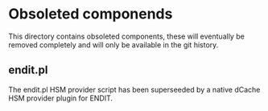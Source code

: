 # Obsoleted componends

This directory contains obsoleted components, these will eventually be removed
completely and will only be available in the git history.

## endit.pl

The endit.pl HSM provider script has been superseeded by a native
dCache HSM provider plugin for ENDIT.
